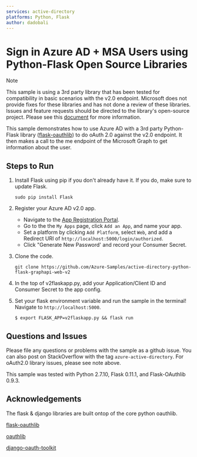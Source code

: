 ```yaml
---
services: active-directory
platforms: Python, Flask
author: dadobali
---
```


# Sign in Azure AD + MSA Users using Python-Flask Open Source Libraries

> [!NOTE]
> This sample is using a 3rd party library that has been tested for compatibility in basic scenarios with the v2.0 endpoint.  Microsoft does not provide fixes for these libraries and has not done a review of these libraries.  Issues and feature requests should be directed to the library's open-source project.  Please see this [document](https://docs.microsoft.com/en-us/azure/active-directory/develop/active-directory-v2-libraries) for more information.   
> 
>

This sample demonstrates how to use Azure AD with a 3rd party Python-Flask library ([flask-oauthlib](https://github.com/lepture/flask-oauthlib)) to do oAuth 2.0 against the v2.0 endpoint.  It then makes a call to the me endpoint of the Microsoft Graph to get information about the user. 

## Steps to Run
1. Install Flask using pip if you don't already have it.  If you do, make sure to update Flask.     
    ```
    sudo pip install Flask
    ```

2. Register your Azure AD v2.0 app.  
    - Navigate to the [App Registration Portal](https://identity.microsoft.com). 
    - Go to the the `My Apps` page, click `Add an App`, and name your app.  
    - Set a platform by clicking `Add Platform`, select `Web`, and add a Redirect URI of ```http://localhost:5000/login/authorized```.
    - Click "Generate New Password' and record your Consumer Secret.  

3. Clone the code. 
    ```
    git clone https://github.com/Azure-Samples/active-directory-python-flask-graphapi-web-v2
    ```

4. In the top of v2flaskapp.py, add your Application/Client ID and Consumer Secret to the app config.

5. Set your flask environment variable and run the sample in the terminal! Navigate to `http://localhost:5000`.
    ```
    $ export FLASK_APP=v2flaskapp.py && flask run
    ```

## Questions and Issues

Please file any questions or problems with the sample as a github issue.  You can also post on StackOverflow with the tag ```azure-active-directory```.  For oAuth2.0 library issues, please see note above. 

This sample was tested with Python 2.7.10, Flask 0.11.1, and Flask-OAuthlib 0.9.3.

## Acknowledgements

The flask & django libraries are built ontop of the core python oauthlib.

[flask-oauthlib](https://github.com/lepture/flask-oauthlib)

[oauthlib](https://github.com/idan/oauthlib)

[django-oauth-toolkit](https://github.com/evonove/django-oauth-toolkit)
